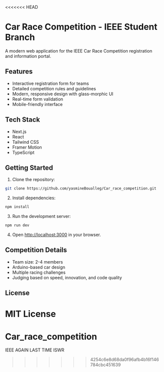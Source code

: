 <<<<<<< HEAD
# Car Race Competition - IEEE Student Branch

A modern web application for the IEEE Car Race Competition registration and information portal.

## Features

- Interactive registration form for teams
- Detailed competition rules and guidelines
- Modern, responsive design with glass-morphic UI
- Real-time form validation
- Mobile-friendly interface

## Tech Stack

- Next.js
- React
- Tailwind CSS
- Framer Motion
- TypeScript

## Getting Started

1. Clone the repository:
```bash
git clone https://github.com/yasmineBoualleg/Car_race_competition.git
```

2. Install dependencies:
```bash
npm install
```

3. Run the development server:
```bash
npm run dev
```

4. Open [http://localhost:3000](http://localhost:3000) in your browser.

## Competition Details

- Team size: 2-4 members
- Arduino-based car design
- Multiple racing challenges
- Judging based on speed, innovation, and code quality

## License

MIT License 
=======
# Car_race_competition
IEEE AGAIN LAST TIME ISWR
>>>>>>> 4254c6e8d68da0f96afb4b16f146784cbc451639
